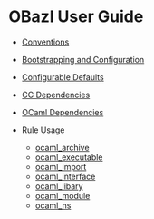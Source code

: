 OBazl User Guide
================

-   [Conventions](conventions.md)
-   [Bootstrapping and Configuration](bootstrap.md)
-   [Configurable Defaults](configurable_defaults.md)
-   [CC Dependencies](cc_deps.md)
-   [OCaml Dependencies](ocam_deps.md)

-   Rule Usage

    -   [ocaml\_archive](ocaml_archive.md)
    -   [ocaml\_executable](ocaml_executable.md)
    -   [ocaml\_import](ocaml_import.md)
    -   [ocaml\_interface](ocaml_interface.md)
    -   [ocaml\_libary](ocaml_library.md)
    -   [ocaml\_module](ocaml_module.md)
    -   [ocaml\_ns](ocaml_ns.md)
